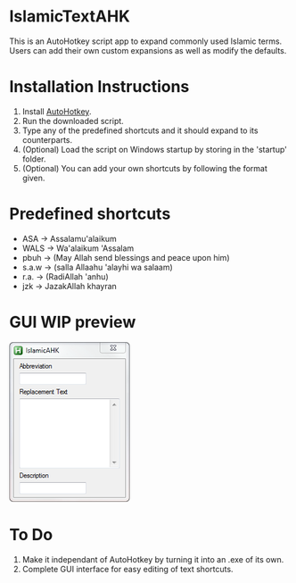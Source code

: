 IslamicTextAHK
==============
This is an AutoHotkey script app to expand commonly used Islamic terms. Users can add their own custom expansions as well as modify the defaults.

Installation Instructions
=========================
1. Install [AutoHotkey](http://www.autohotkey.com/).
2. Run the downloaded script.
3. Type any of the predefined shortcuts and it should expand to its counterparts.
3. (Optional) Load the script on Windows startup by storing in the 'startup' folder.
4. (Optional) You can add your own shortcuts by following the format given.

Predefined shortcuts
=====================
- ASA -> Assalamu'alaikum
- WALS -> Wa'alaikum 'Assalam
- pbuh -> (May Allah send blessings and peace upon him)
- s.a.w -> (salla Allaahu 'alayhi wa salaam)
- r.a. -> (RadiAllah 'anhu)
- jzk -> JazakAllah khayran

GUI WIP preview
===================
![](screen.png)

To Do
======
1. Make it independant of AutoHotkey by turning it into an .exe of its own.
2. Complete GUI interface for easy editing of text shortcuts.